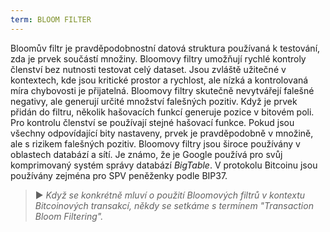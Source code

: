 ```yaml
---
term: BLOOM FILTER
---
```


Bloomův filtr je pravděpodobnostní datová struktura používaná k testování, zda je prvek součástí množiny. Bloomovy filtry umožňují rychlé kontroly členství bez nutnosti testovat celý dataset. Jsou zvláště užitečné v kontextech, kde jsou kritické prostor a rychlost, ale nízká a kontrolovaná míra chybovosti je přijatelná. Bloomovy filtry skutečně nevytvářejí falešné negativy, ale generují určité množství falešných pozitiv. Když je prvek přidán do filtru, několik hašovacích funkcí generuje pozice v bitovém poli. Pro kontrolu členství se používají stejné hašovací funkce. Pokud jsou všechny odpovídající bity nastaveny, prvek je pravděpodobně v množině, ale s rizikem falešných pozitiv. Bloomovy filtry jsou široce používány v oblastech databází a sítí. Je známo, že je Google používá pro svůj komprimovaný systém správy databází *BigTable*. V protokolu Bitcoinu jsou používány zejména pro SPV peněženky podle BIP37.

> ► *Když se konkrétně mluví o použití Bloomových filtrů v kontextu Bitcoinových transakcí, někdy se setkáme s termínem "Transaction Bloom Filtering".*